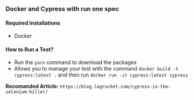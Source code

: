 ### Docker and Cypress with run one spec


#### Required Installations
* Docker

#### How to Run a Test?
* Run the `yarn` command to download the packages
* Allows you to manage your test with the command `docker build -t cypress:latest .` and then run `docker run -it cypress:latest cypress`

**Recomanded Article:** `https://blog.logrocket.com/cypress-io-the-selenium-killer/`

